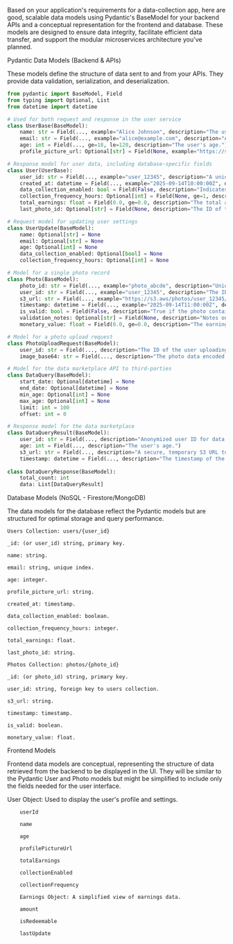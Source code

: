 
Based on your application's requirements for a data-collection app, here are good, scalable data models using Pydantic's BaseModel for your backend APIs and a conceptual representation for the frontend and database. These models are designed to ensure data integrity, facilitate efficient data transfer, and support the modular microservices architecture you've planned.

Pydantic Data Models (Backend & APIs)

These models define the structure of data sent to and from your APIs. They provide data validation, serialization, and deserialization.

```python
from pydantic import BaseModel, Field
from typing import Optional, List
from datetime import datetime

# Used for both request and response in the user service
class UserBase(BaseModel):
    name: str = Field(..., example="Alice Johnson", description="The user's full name.")
    email: str = Field(..., example="alice@example.com", description="A unique email address for the user.")
    age: int = Field(..., ge=18, le=120, description="The user's age.")
    profile_picture_url: Optional[str] = Field(None, example="https://s3.aws/avatars/alice.jpg", description="URL to the user's profile picture.")

# Response model for user data, including database-specific fields
class User(UserBase):
    user_id: str = Field(..., example="user_12345", description="A unique identifier for the user.")
    created_at: datetime = Field(..., example="2025-09-14T10:00:00Z", description="The timestamp when the user profile was created.")
    data_collection_enabled: bool = Field(False, description="Indicates if the user has enabled data collection.")
    collection_frequency_hours: Optional[int] = Field(None, ge=1, description="The frequency in hours for photo collection.")
    total_earnings: float = Field(0.0, ge=0.0, description="The total amount of money earned by the user.")
    last_photo_id: Optional[str] = Field(None, description="The ID of the last valid photo collected from this user.")

# Request model for updating user settings
class UserUpdate(BaseModel):
    name: Optional[str] = None
    email: Optional[str] = None
    age: Optional[int] = None
    data_collection_enabled: Optional[bool] = None
    collection_frequency_hours: Optional[int] = None

# Model for a single photo record
class Photo(BaseModel):
    photo_id: str = Field(..., example="photo_abcde", description="Unique identifier for the photo.")
    user_id: str = Field(..., example="user_12345", description="The ID of the user who uploaded the photo.")
    s3_url: str = Field(..., example="https://s3.aws/photos/user_12345/photo_abcde.jpg", description="The S3 URL where the photo is stored.")
    timestamp: datetime = Field(..., example="2025-09-14T11:00:00Z", description="The timestamp when the photo was collected.")
    is_valid: bool = Field(False, description="True if the photo contains a valid face, for monetization.")
    validation_notes: Optional[str] = Field(None, description="Notes on why the photo was deemed valid or invalid.")
    monetary_value: float = Field(0.0, ge=0.0, description="The earnings value of this specific photo.")

# Model for a photo upload request
class PhotoUploadRequest(BaseModel):
    user_id: str = Field(..., description="The ID of the user uploading the photo.")
    image_base64: str = Field(..., description="The photo data encoded in Base64.")

# Model for the data marketplace API to third-parties
class DataQuery(BaseModel):
    start_date: Optional[datetime] = None
    end_date: Optional[datetime] = None
    min_age: Optional[int] = None
    max_age: Optional[int] = None
    limit: int = 100
    offset: int = 0

# Response model for the data marketplace
class DataQueryResult(BaseModel):
    user_id: str = Field(..., description="Anonymized user ID for data aggregation.")
    age: int = Field(..., description="The user's age.")
    s3_url: str = Field(..., description="A secure, temporary S3 URL to the photo.")
    timestamp: datetime = Field(..., description="The timestamp of the photo.")
    
class DataQueryResponse(BaseModel):
    total_count: int
    data: List[DataQueryResult]
```


Database Models (NoSQL - Firestore/MongoDB)

The data models for the database reflect the Pydantic models but are structured for optimal storage and query performance.
```
Users Collection: users/{user_id}

_id: (or user_id) string, primary key.

name: string.

email: string, unique index.

age: integer.

profile_picture_url: string.

created_at: timestamp.

data_collection_enabled: boolean.

collection_frequency_hours: integer.

total_earnings: float.

last_photo_id: string.

Photos Collection: photos/{photo_id}

_id: (or photo_id) string, primary key.

user_id: string, foreign key to users collection.

s3_url: string.

timestamp: timestamp.

is_valid: boolean.

monetary_value: float.
```

Frontend Models

Frontend data models are conceptual, representing the structure of data retrieved from the backend to be displayed in the UI. They will be similar to the Pydantic User and Photo models but might be simplified to include only the fields needed for the user interface.

User Object: Used to display the user's profile and settings.
```
    userId

    name

    age

    profilePictureUrl

    totalEarnings

    collectionEnabled

    collectionFrequency

    Earnings Object: A simplified view of earnings data.

    amount

    isRedeemable

    lastUpdate
```